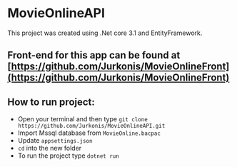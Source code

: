 # MovieOnlineAPI

This project was created using .Net core 3.1 and EntityFramework.

## Front-end for this app can be found at [https://github.com/Jurkonis/MovieOnlineFront](https://github.com/Jurkonis/MovieOnlineFront)

## How to run project:

- Open your terminal and then type `git clone https://github.com/Jurkonis/MovieOnlineAPI.git`
- Import Mssql database from `MovieOnline.bacpac`
- Update `appsettings.json`
- `cd` into the new folder
- To run the project type `dotnet run`
